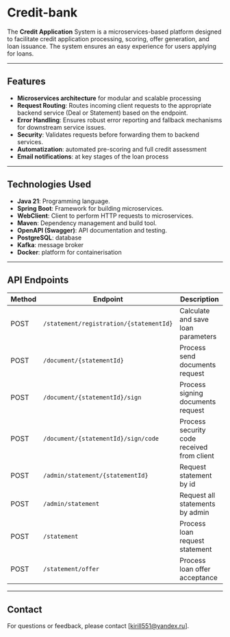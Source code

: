 # Credit-bank

The **Credit Application** System is a microservices-based platform designed to facilitate credit application 
processing, scoring, offer generation, and loan issuance. The system ensures an easy experience for users 
applying for loans.

---
## Features

- **Microservices architecture** for modular and scalable processing
- **Request Routing**: Routes incoming client requests to the appropriate backend service (Deal or Statement) based on
  the endpoint.
- **Error Handling**: Ensures robust error reporting and fallback mechanisms for downstream service issues.
- **Security**: Validates requests before forwarding them to backend services.
- **Automatization**: automated pre-scoring and full credit assessment
- **Email notifications**: at key stages of the loan process

---
## Technologies Used

- **Java 21**: Programming language.
- **Spring Boot**: Framework for building microservices.
- **WebClient**: Client to perform HTTP requests to microservices.
- **Maven**: Dependency management and build tool.
- **OpenAPI (Swagger)**: API documentation and testing.
- **PostgreSQL**: database
- **Kafka**: message broker
- **Docker**: platform for containerisation

---

## API Endpoints

| Method | Endpoint                                | Description                                |
|--------|-----------------------------------------|--------------------------------------------|
| POST   | `/statement/registration/{statementId}` | Calculate and save loan parameters         |
| POST   | `/document/{statementId}`               | Process send documents request             |
| POST   | `/document/{statementId}/sign`          | Process signing documents request          |
| POST   | `/document/{statementId}/sign/code`     | Process security code received from client |
| POST   | `/admin/statement/{statementId}`        | Request statement by id                    |
| POST   | `/admin/statement`                      | Request all statements by admin            |
| POST   | `/statement`                            | Process loan request statement             |
| POST   | `/statement/offer`                      | Process loan offer acceptance              |

---

## Contact

For questions or feedback, please contact [kirill551@yandex.ru].
